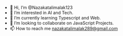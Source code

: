 - 👋 Hi, I’m @Nazakatalimalak123
- 👀 I’m interested in AI and Tech.
- 🌱 I’m currently learning Typescript and Web.
- 💞️ I’m looking to collaborate on JavaScript Projects.
- 📫 How to reach me nazakatalimalak289@gmail.com

<!---
Nazakatalimalak123/Nazakatalimalak123 is a ✨ special ✨ repository because its `README.md` (this file) appears on your GitHub profile.
You can click the Preview link to take a look at your changes.
--->
